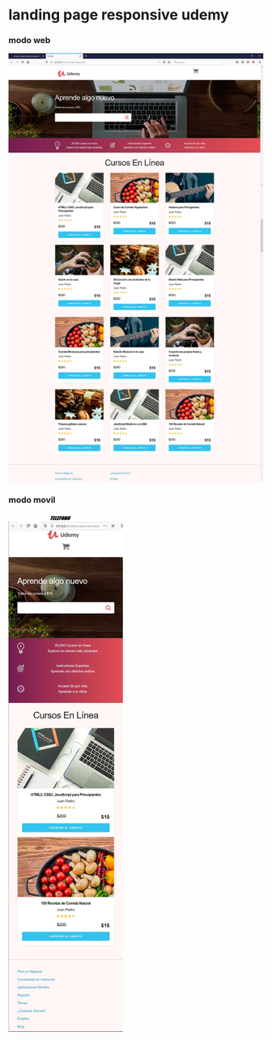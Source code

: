 # landing page responsive udemy

### modo web 
![web](/caps/web.JPG)

### modo movil
![mob](/caps/mob.JPG)

